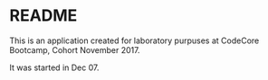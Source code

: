 # README

This is an application created for laboratory purpuses at CodeCore Bootcamp, Cohort November 2017.

It was started in Dec 07.
